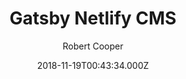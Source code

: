 ---
title: Gatsby Netlify CMS
github: https://github.com/robertcoopercode/gatsby-netlify-cms
demo: https://gatsby-netlify-cms-example.netlify.app/
author: Robert Cooper
ssg:
  - Gatsby
cms:
  - NetlifyCMS
date: 2018-11-19T00:43:34.000Z
description: Example website built with Gatsby V2 and Netlify CMS
draft: true
publish_date: '2018-11-19T00:43:34Z'
update_date: '2019-09-08T00:35:35Z'
github_star: 167
github_fork: 131
---